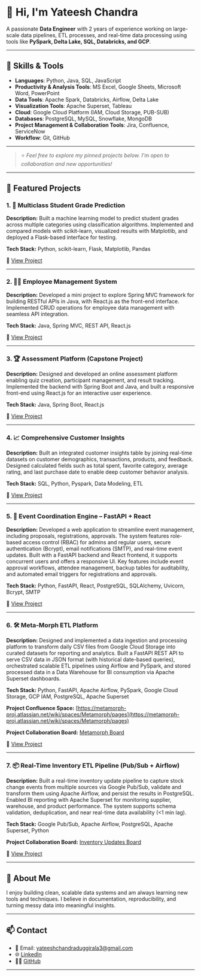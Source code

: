 # 👋 Hi, I'm Yateesh Chandra

A passionate **Data Engineer** with 2 years of experience working on large-scale data pipelines, ETL processes, and real-time data processing using tools like **PySpark, Delta Lake, SQL, Databricks, and GCP**.

---

## 🧰 Skills & Tools

- **Languages**: Python, Java, SQL, JavaScript
- **Productivity & Analysis Tools**: MS Excel, Google Sheets, Microsoft Word, PowerPoint
- **Data Tools**: Apache Spark, Databricks, Airflow, Delta Lake
- **Visualization Tools**: Apache Superset, Tableau
- **Cloud**: Google Cloud Platform (IAM, Cloud Storage, PUB-SUB)
- **Databases**: PostgreSQL, MySQL, Snowflake, MongoDB
- **Project Management & Collaboration Tools**: Jira, Confluence, ServiceNow
- **Workflow**: Git, GitHub

---

> ⭐ *Feel free to explore my pinned projects below. I'm open to collaboration and new opportunities!*

---

## 📂 Featured Projects

### 1. 🤖 Multiclass Student Grade Prediction
**Description:** Built a machine learning model to predict student grades across multiple categories using classification algorithms. Implemented and compared models with scikit-learn, visualized results with Matplotlib, and deployed a Flask-based interface for testing.

**Tech Stack:** Python, scikit-learn, Flask, Matplotlib, Pandas

🔗 [View Project](https://github.com/yateesh-chandra-duggirala/Multiclass-Student-Grade-Prediction)

---

### 2. 👨‍💼 Employee Management System
**Description:** Developed a mini project to explore Spring MVC framework for building RESTful APIs in Java, with React.js as the front-end interface. Implemented CRUD operations for employee data management with seamless API integration.

**Tech Stack:** Java, Spring MVC, REST API, React.js

🔗 [View Project](https://github.com/yateesh-chandra-duggirala/EmployeeManagement)

---

### 3. 🏆 Assessment Platform (Capstone Project)
**Description:** Designed and developed an online assessment platform enabling quiz creation, participant management, and result tracking. Implemented the backend with Spring Boot and Java, and built a responsive front-end using React.js for an interactive user experience.

**Tech Stack:** Java, Spring Boot, React.js

🔗 [View Project](https://github.com/yateesh-chandra-duggirala/assessment-platform)

---

### 4. 📈 Comprehensive Customer Insights
**Description:** Built an integrated customer insights table by joining real-time datasets on customer demographics, transactions, products, and feedback. Designed calculated fields such as total spent, favorite category, average rating, and last purchase date to enable deep customer behavior analysis.

**Tech Stack:** SQL, Python, Pyspark, Data Modeling, ETL

🔗 [View Project](https://github.com/yateesh-chandra-duggirala/Data-Engineering-Pyspark-Projects/tree/master/Customer-Insights)

---

### 5. 🎯 Event Coordination Engine – FastAPI + React
**Description:** Developed a  web application to streamline event management, including proposals, registrations, approvals. The system features role-based access control (RBAC) for admins and regular users, secure authentication (Bcrypt), email notifications (SMTP), and real-time event updates. Built with a FastAPI backend and React frontend, it supports concurrent users and offers a responsive UI. Key features include event approval workflows, attendee management, backup tables for auditability, and automated email triggers for registrations and approvals.

**Tech Stack:** Python, FastAPI, React, PostgreSQL, SQLAlchemy, Uvicorn, Bcrypt, SMTP

🔗 [View Project](https://github.com/yateesh-chandra-duggirala/ece-project-fastapi)

---

### 6. 🛠 Meta-Morph ETL Platform
**Description:** Designed and implemented a data ingestion and processing platform to transform daily CSV files from Google Cloud Storage into curated datasets for reporting and analytics. Built a FastAPI REST API to serve CSV data in JSON format (with historical date-based queries), orchestrated scalable ETL pipelines using Airflow and PySpark, and stored processed data in a Data Warehouse for BI consumption via Apache Superset dashboards.

**Tech Stack:** Python, FastAPI, Apache Airflow, PySpark, Google Cloud Storage, GCP IAM, PostgreSQL, Apache Superset

**Project Confluence Space:** [https://metamorph-proj.atlassian.net/wiki/spaces/Metamorph/pages](https://metamorph-proj.atlassian.net/wiki/spaces/Metamorph/pages)

**Project Collaboration Board:** [Metamorph Board](https://trello.com/b/P82zyRit/meta-morph)

🔗 [View Project](https://github.com/yateesh-chandra-duggirala/Meta-Morph-ETL-Databricks)

---

### 7. 📦 Real-Time Inventory ETL Pipeline (Pub/Sub + Airflow)
**Description:** Built a real-time inventory update pipeline to capture stock change events from multiple sources via Google Pub/Sub, validate and transform them using Apache Airflow, and persist the results in PostgreSQL. Enabled BI reporting with Apache Superset for monitoring supplier, warehouse, and product performance. The system supports schema validation, deduplication, and near real-time data availability (<1 min lag).

**Tech Stack:** Google Pub/Sub, Apache Airflow, PostgreSQL, Apache Superset, Python

**Project Collaboration Board:** [Inventory Updates Board](https://trello.com/b/kPWXASAI/inventory-updates)

🔗 [View Project](https://github.com/yateesh-chandra-duggirala/ETL_PubSub_Project)

---

## 📝 About Me

I enjoy building clean, scalable data systems and am always learning new tools and techniques. I believe in documentation, reproducibility, and turning messy data into meaningful insights.

---

## 📫 Contact
- 📧 Email: [yateeshchandraduggirala3@gmail.com](mailto:yateeshchandraduggirala3@gmail.com)
- 🌐 [LinkedIn](www.linkedin.com/in/yateesh-chandra-duggirala-989a1b214)
- 🧑‍💻 [GitHub](https://github.com/yateesh-chandra-duggirala)

---
